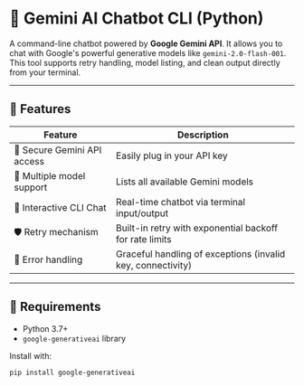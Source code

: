 # 🤖 Gemini AI Chatbot CLI (Python)

A command-line chatbot powered by **Google Gemini API**. It allows you to chat with Google's powerful generative models like `gemini-2.0-flash-001`. This tool supports retry handling, model listing, and clean output directly from your terminal.

---

## 🚀 Features

| Feature                         | Description                                                  |
|-------------------------------|--------------------------------------------------------------|
| 🔐 Secure Gemini API access    | Easily plug in your API key                                  |
| 🧠 Multiple model support      | Lists all available Gemini models                            |
| 💬 Interactive CLI Chat        | Real-time chatbot via terminal input/output                  |
| 🛡️ Retry mechanism             | Built-in retry with exponential backoff for rate limits      |
| 🧪 Error handling              | Graceful handling of exceptions (invalid key, connectivity)  |

---

## 🧰 Requirements

- Python 3.7+
- `google-generativeai` library

Install with:

```bash
pip install google-generativeai
